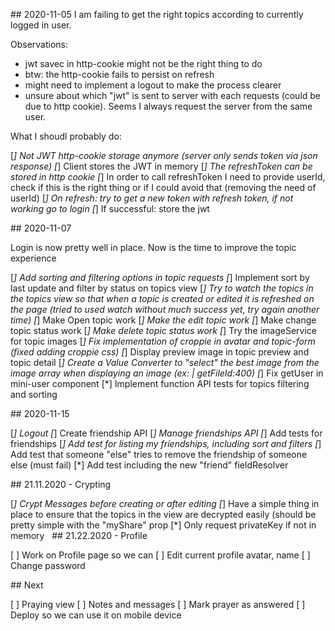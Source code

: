## 2020-11-05
I am failing to get the right topics according to currently logged in user.

Observations:

* jwt savec in http-cookie might not be the right thing to do
* btw: the http-cookie fails to persist on refresh
* might need to implement a logout to make the process clearer
* unsure about which "jwt" is sent to server with each requests (could be due to http cookie). Seems I always request the server from the same user.

What I shoudl probably do:

[*] Not JWT http-cookie storage anymore (server only sends token via json response)
[*] Client stores the JWT in memory
[*] The refreshToken can be stored in http cookie
[*] In order to call refreshToken I need to provide userId, check if this is the right thing or if I could avoid that (removing the need of userId)
[*] On refresh: try to get a new token with refresh token, if not working go to login
[*] If successful: store the jwt


## 2020-11-07

Login is now pretty well in place. Now is the time to improve the topic experience

[*] Add sorting and filtering options in topic requests
[*] Implement sort by last update and filter by status on topics view
[*] Try to watch the topics in the topics view so that when a topic is created or edited it is refreshed on the page (tried to used watch without much success yet, try again another time)
[*] Make Open topic work
[*] Make the edit topic work
[*] Make change topic status work
[*] Make delete topic status work
[*] Try the imageService for topic images
[*] Fix implementation of croppie in avatar and topic-form (fixed adding croppie css)
[*] Display preview image in topic preview and topic detail
[*] Create a Value Converter to "select" the best image from the image array when displaying an image (ex: | getFileId:400)
[*] Fix getUser in mini-user component
[*] Implement function API tests for topics filtering and sorting

## 2020-11-15

[*] Logout
[*] Create friendship API
[*] Manage friendships API
[*] Add tests for friendships
[*] Add test for listing my friendships, including sort and filters
[*] Add test that someone "else" tries to remove the friendship of someone else (must fail)
[*] Add test including the new "friend" fieldResolver

## 21.11.2020 - Crypting

[*] Crypt Messages before creating or after editing
[*] Have a simple thing in place to ensure that the topics in the view are decrypted easily (should be pretty simple with the "myShare" prop
[*] Only request privateKey if not in memory
 
## 21.22.2020 - Profile

[ ] Work on Profile page so we can
[ ] Edit current profile avatar, name
[ ] Change password

## Next 

[ ] Praying view
[ ] Notes and messages
[ ] Mark prayer as answered
[ ] Deploy so we can use it on mobile device